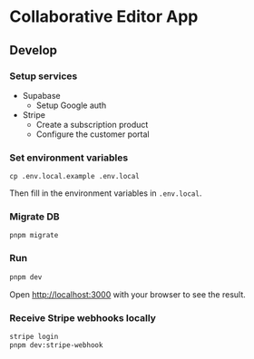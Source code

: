 # Collaborative Editor App

## Develop

### Setup services

- Supabase
  - Setup Google auth
- Stripe
  - Create a subscription product
  - Configure the customer portal

### Set environment variables

```
cp .env.local.example .env.local
```

Then fill in the environment variables in `.env.local`.

### Migrate DB

```
pnpm migrate
```

### Run

```bash
pnpm dev
```

Open [http://localhost:3000](http://localhost:3000) with your browser to see the result.

### Receive Stripe webhooks locally

```bash
stripe login
pnpm dev:stripe-webhook
```
